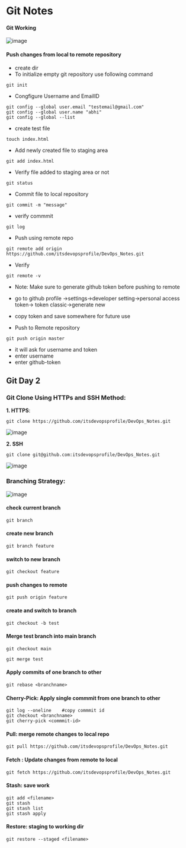 # Git Notes




#### Git Working
![image](https://github.com/user-attachments/assets/ff4ea8a5-9c26-4a41-8ab9-abcefe5d66d9)


#### Push changes from local to remote repository
- create dir 
- To initialize empty git repository use following command
```
git init
```
- Congfigure Username and EmailID
```
git config --global user.email "testemail@gmail.com"
git config --global user.name "abhi"
git config --global --list
```

- create test file
```
touch index.html
```
- Add newly created file to staging area
```
git add index.html
```
- Verify file added to staging area or not
```
git status
```
- Commit file to local repository
```
git commit -m "message"
```
- verify commmit
```
git log
```
- Push using  remote repo
```
git remote add origin https://github.com/itsdevopsprofile/DevOps_Notes.git
```
- Verify
```
git remote -v
```
- Note: Make sure to generate github token before pushing to remote
- go to github profile ->settings->developer setting->personal access token-> token classic->generate new
  

- copy token and save somewhere for future use

- Push to Remote repository
```
git push origin master
```
- it will ask for username and token
- enter username
- enter github-token

## Git Day 2
### Git Clone Using HTTPs and SSH Method:

**1. HTTPS**: 
```
git clone https://github.com/itsdevopsprofile/DevOps_Notes.git
```
![image](https://github.com/user-attachments/assets/f98b0cce-9000-429a-a34c-86297f535e8c)

**2. SSH**
```
git clone git@github.com:itsdevopsprofile/DevOps_Notes.git
```
![image](https://github.com/user-attachments/assets/4a344a9c-de4e-47b8-bec9-65d54f992771)


### Branching Strategy:

![image](https://github.com/user-attachments/assets/f298ab63-78e6-4e27-8a9a-e6d01e0ed4a9)

#### check current branch
```
git branch
```

#### create new branch
````
git branch feature
````

#### switch to new branch
````
git checkout feature
````

#### push changes to remote
````
git push origin feature
````

#### create and switch to branch 

````
git checkout -b test
````

#### Merge test branch into main branch
````
git checkout main
````
````
git merge test
````

#### Apply commits of one branch to other
````
git rebase <branchname>
````
#### Cherry-Pick: Apply single commmit from one branch to other
````
git log --oneline    #copy commmit id
git checkout <branchname>
git cherry-pick <commmit-id>
````

#### Pull: merge remote changes to local repo
````
git pull https://github.com/itsdevopsprofile/DevOps_Notes.git
````

#### Fetch : Update changes from remote to local
````
git fetch https://github.com/itsdevopsprofile/DevOps_Notes.git
````
#### Stash: save work
````
git add <filename>
git stash
git stash list
git stash apply
````
#### Restore: staging to working dir
````
git restore --staged <filename>
````


